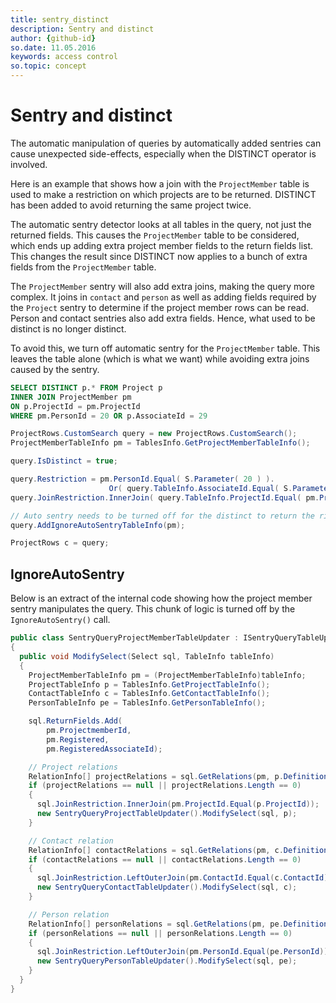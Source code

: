 ```yaml
---
title: sentry_distinct
description: Sentry and distinct
author: {github-id}
so.date: 11.05.2016
keywords: access control
so.topic: concept
---
```


# Sentry and distinct

The automatic manipulation of queries by automatically added sentries can cause unexpected side-effects, especially when the DISTINCT operator is involved.

Here is an example that shows how a join with the `ProjectMember` table is used to make a restriction on which projects are to be returned. DISTINCT has been added to avoid returning the same project twice.

The automatic sentry detector looks at all tables in the query, not just the returned fields. This causes the `ProjectMember` table to be considered, which ends up adding extra project member fields to the return fields list. This changes the result since DISTINCT now applies to a bunch of extra fields from the `ProjectMember` table.

The `ProjectMember` sentry will also add extra joins, making the query more complex. It joins in `contact` and `person` as well as adding fields required by the `Project` sentry to determine if the project member rows can be read. Person and contact sentries also add extra fields. Hence, what used to be distinct is no longer distinct.

To avoid this, we turn off automatic sentry for the `ProjectMember` table. This leaves the table alone (which is what we want) while avoiding extra joins caused by the sentry.

```SQL
SELECT DISTINCT p.* FROM Project p
INNER JOIN ProjectMember pm
ON p.ProjectId = pm.ProjectId
WHERE pm.PersonId = 20 OR p.AssociateId = 29
```

```csharp
ProjectRows.CustomSearch query = new ProjectRows.CustomSearch();
ProjectMemberTableInfo pm = TablesInfo.GetProjectMemberTableInfo();

query.IsDistinct = true;

query.Restriction = pm.PersonId.Equal( S.Parameter( 20 ) ).
                      Or( query.TableInfo.AssociateId.Equal( S.Parameter( 29 ) ) );
query.JoinRestriction.InnerJoin( query.TableInfo.ProjectId.Equal( pm.ProjectId ) );

// Auto sentry needs to be turned off for the distinct to return the right number of rows
query.AddIgnoreAutoSentryTableInfo(pm);

ProjectRows c = query;
```

## IgnoreAutoSentry

Below is an extract of the internal code showing how the project member sentry manipulates the query. This chunk of logic is turned off by the `IgnoreAutoSentry()` call.

```csharp
public class SentryQueryProjectMemberTableUpdater : ISentryQueryTableUpdater
{
  public void ModifySelect(Select sql, TableInfo tableInfo)
  {
    ProjectMemberTableInfo pm = (ProjectMemberTableInfo)tableInfo;
    ProjectTableInfo p = TablesInfo.GetProjectTableInfo();
    ContactTableInfo c = TablesInfo.GetContactTableInfo();
    PersonTableInfo pe = TablesInfo.GetPersonTableInfo();

    sql.ReturnFields.Add(
        pm.ProjectmemberId,
        pm.Registered,
        pm.RegisteredAssociateId);

    // Project relations
    RelationInfo[] projectRelations = sql.GetRelations(pm, p.Definition);
    if (projectRelations == null || projectRelations.Length == 0)
    {
      sql.JoinRestriction.InnerJoin(pm.ProjectId.Equal(p.ProjectId));
      new SentryQueryProjectTableUpdater().ModifySelect(sql, p);
    }

    // Contact relation
    RelationInfo[] contactRelations = sql.GetRelations(pm, c.Definition);
    if (contactRelations == null || contactRelations.Length == 0)
    {
      sql.JoinRestriction.LeftOuterJoin(pm.ContactId.Equal(c.ContactId));
      new SentryQueryContactTableUpdater().ModifySelect(sql, c);
    }

    // Person relation
    RelationInfo[] personRelations = sql.GetRelations(pm, pe.Definition);
    if (personRelations == null || personRelations.Length == 0)
    {
      sql.JoinRestriction.LeftOuterJoin(pm.PersonId.Equal(pe.PersonId));
      new SentryQueryPersonTableUpdater().ModifySelect(sql, pe);
    }
  }
}
```
